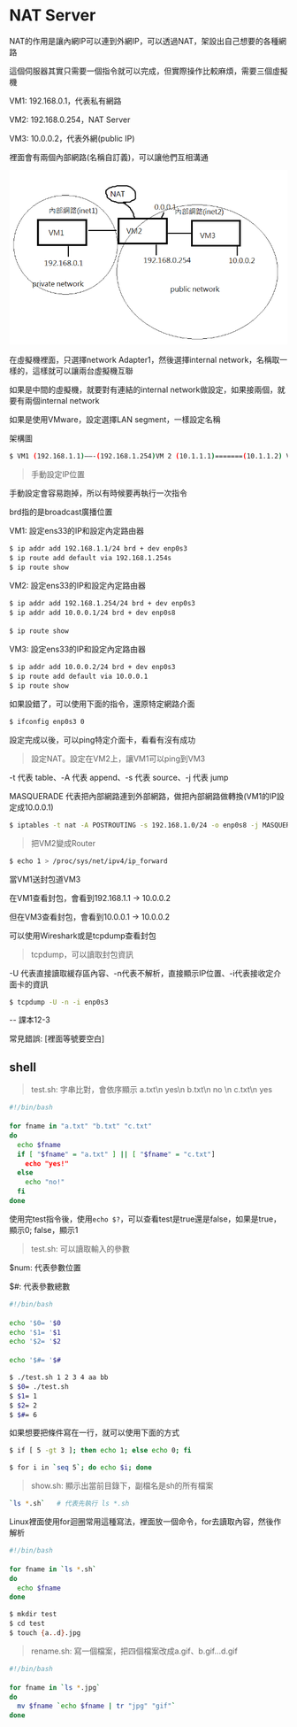 # NAT Server

NAT的作用是讓內網IP可以連到外網IP，可以透過NAT，架設出自己想要的各種網路

這個伺服器其實只需要一個指令就可以完成，但實際操作比較麻煩，需要三個虛擬機



VM1: 192.168.0.1，代表私有網路

VM2: 192.168.0.254，NAT Server

VM3: 10.0.0.2，代表外網(public IP)

裡面會有兩個內部網路(名稱自訂義)，可以讓他們互相溝通

![](picture/NATServer.png)

在虛擬機裡面，只選擇network Adapter1，然後選擇internal network，名稱取一樣的，這樣就可以讓兩台虛擬機互聯

如果是中間的虛擬機，就要對有連結的internal network做設定，如果接兩個，就要有兩個internal network



如果是使用VMware，設定選擇LAN segment，一樣設定名稱



架構圖

```sh
$ VM1 (192.168.1.1)——-(192.168.1.254)VM 2 (10.1.1.1)=======(10.1.1.2) VM 3
```



> 手動設定IP位置

手動設定會容易跑掉，所以有時候要再執行一次指令

brd指的是broadcast廣播位置

VM1: 設定ens33的IP和設定內定路由器

```sh
$ ip addr add 192.168.1.1/24 brd + dev enp0s3
$ ip route add default via 192.168.1.254s
$ ip route show
```

VM2: 設定ens33的IP和設定內定路由器

```sh
$ ip addr add 192.168.1.254/24 brd + dev enp0s3
$ ip addr add 10.0.0.1/24 brd + dev enp0s8

$ ip route show
```

VM3: 設定ens33的IP和設定內定路由器

```sh
$ ip addr add 10.0.0.2/24 brd + dev enp0s3
$ ip route add default via 10.0.0.1
$ ip route show
```





如果設錯了，可以使用下面的指令，還原特定網路介面

```sh
$ ifconfig enp0s3 0
```



設定完成以後，可以ping特定介面卡，看看有沒有成功



> 設定NAT。設定在VM2上，讓VM1可以ping到VM3

-t 代表 table、-A 代表 append、-s 代表 source、-j 代表 jump

MASQUERADE 代表把內部網路連到外部網路，做把內部網路做轉換(VM1的IP設定成10.0.0.1)

```sh
$ iptables -t nat -A POSTROUTING -s 192.168.1.0/24 -o enp0s8 -j MASQUERADE
```



> 把VM2變成Router

```sh
$ echo 1 > /proc/sys/net/ipv4/ip_forward
```



當VM1送封包道VM3

在VM1查看封包，會看到192.168.1.1 -> 10.0.0.2

但在VM3查看封包，會看到10.0.0.1 -> 10.0.0.2

可以使用Wireshark或是tcpdump查看封包

> tcpdump，可以讀取封包資訊

-U 代表直接讀取緩存區內容、-n代表不解析，直接顯示IP位置、-i代表接收定介面卡的資訊

```sh
$ tcpdump -U -n -i enp0s3
```





-- 課本12-3

常見錯誤: [裡面等號要空白]

## shell

> test.sh: 字串比對，會依序顯示 a.txt\n yes\n b.txt\n no \n c.txt\n yes

```sh
#!/bin/bash

for fname in "a.txt" "b.txt" "c.txt"
do
  echo $fname
  if [ "$fname" = "a.txt" ] || [ "$fname" = "c.txt"]
    echo "yes!"
  else
    echo "no!"
  fi
done
```



使用完test指令後，使用`echo $?`，可以查看test是true還是false，如果是true，顯示0; false，顯示1



> test.sh: 可以讀取輸入的參數

$num: 代表參數位置

$#: 代表參數總數

```sh
#!/bin/bash

echo '$0= '$0
echo '$1= '$1
echo '$2= '$2

echo '$#= '$#
```



```sh
$ ./test.sh 1 2 3 4 aa bb
$ $0= ./test.sh
$ $1= 1
$ $2= 2
$ $#= 6
```



如果想要把條件寫在一行，就可以使用下面的方式

```sh
$ if [ 5 -gt 3 ]; then echo 1; else echo 0; fi
```

```sh
$ for i in `seq 5`; do echo $i; done
```





> show.sh: 顯示出當前目錄下，副檔名是sh的所有檔案

```sh
`ls *.sh`   # 代表先執行 ls *.sh
```

Linux裡面使用for迴圈常用這種寫法，裡面放一個命令，for去讀取內容，然後作解析

```sh
#!/bin/bash

for fname in `ls *.sh`
do
  echo $fname
done
```





```sh
$ mkdir test
$ cd test
$ touch {a..d}.jpg
```

> rename.sh: 寫一個檔案，把四個檔案改成a.gif、b.gif...d.gif

```sh
#!/bin/bash

for fname in `ls *.jpg`
do
  mv $fname `echo $fname | tr "jpg" "gif"`
done

```



